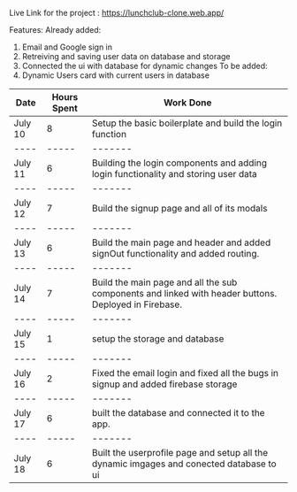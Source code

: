 Live Link for the project : https://lunchclub-clone.web.app/

Features: 
 Already added:
   1) Email and Google sign in
   2) Retreiving and saving user data on database and storage 
   3) Connected the ui with database for dynamic changes
To be added:
   1) Dynamic Users card with current users in database



Date | Hours Spent | Work Done
|----|-----|-------|
July 10 |  8  | Setup the basic boilerplate and build the login function
|----|-----|-------|
July 11 |  6  | Building the login components and adding login functionality and storing user data
|----|-----|-------|
July 12 | 7 | Build the signup page and all of its modals 
|----|-----|-------| 
July 13 | 6 | Build the main page and header and added signOut functionality and added routing.
|----|-----|-------|
July 14 | 7 |Build the main page and all the sub components and linked with header buttons. Deployed in Firebase.
|----|-----|-------|
July 15 | 1 |setup the storage and database
|----|-----|-------|
July 16 | 2 | Fixed the email login and fixed all the bugs in signup and added firebase storage
|----|-----|-------|
July 17| 6 | built the database and connected it to the app.
|----|-----|-------|
July 18 | 6 | Built the userprofile page and setup all the dynamic imgages and conected database to ui
